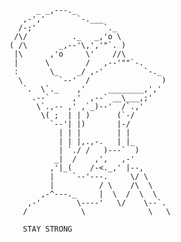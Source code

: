           _ _,---._
       ,-','       `-.___
      /-;'               `._
     /\/          ._   _,'o \
    ( /\       _,--'\,','"`. )
     |\      ,'o     \'    //\
     |      \        /   ,--'""`-.
     :       \_    _/ ,-'         `-._
      \        `--'  /                )
       `.  \`._    ,'     ________,','
         .--`     ,'  ,--` __\___,;'
          \`.,-- ,' ,`_)--'  /`.,'
           \( ;  | | )      (`-/
             `--'| |)       |-/
               | | |        | |
               | | |,.,-.   | |_
               | `./ /   )---`  )
              _|  /    ,',   ,-'
             ,'|_(    /-<._,' |--,
             |    `--'---.     \/ \
             |          / \    /\  \
           ,-^---._     |  \  /  \  \
        ,-'        \----'   \/    \--`.
       /            \              \   \
       
       STAY STRONG 
